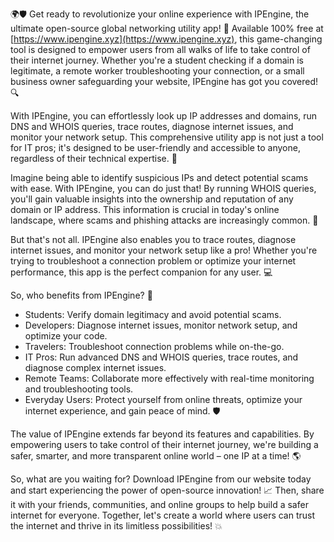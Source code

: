 🌍🛡️ Get ready to revolutionize your online experience with IPEngine, the ultimate open-source global networking utility app! 🚀 Available 100% free at [https://www.ipengine.xyz](https://www.ipengine.xyz), this game-changing tool is designed to empower users from all walks of life to take control of their internet journey. Whether you're a student checking if a domain is legitimate, a remote worker troubleshooting your connection, or a small business owner safeguarding your website, IPEngine has got you covered! 🔍

With IPEngine, you can effortlessly look up IP addresses and domains, run DNS and WHOIS queries, trace routes, diagnose internet issues, and monitor your network setup. This comprehensive utility app is not just a tool for IT pros; it's designed to be user-friendly and accessible to anyone, regardless of their technical expertise. 📡

Imagine being able to identify suspicious IPs and detect potential scams with ease. With IPEngine, you can do just that! By running WHOIS queries, you'll gain valuable insights into the ownership and reputation of any domain or IP address. This information is crucial in today's online landscape, where scams and phishing attacks are increasingly common. 🚨

But that's not all. IPEngine also enables you to trace routes, diagnose internet issues, and monitor your network setup like a pro! Whether you're trying to troubleshoot a connection problem or optimize your internet performance, this app is the perfect companion for any user. 💻

So, who benefits from IPEngine? 🤔

* Students: Verify domain legitimacy and avoid potential scams.
* Developers: Diagnose internet issues, monitor network setup, and optimize your code.
* Travelers: Troubleshoot connection problems while on-the-go.
* IT Pros: Run advanced DNS and WHOIS queries, trace routes, and diagnose complex internet issues.
* Remote Teams: Collaborate more effectively with real-time monitoring and troubleshooting tools.
* Everyday Users: Protect yourself from online threats, optimize your internet experience, and gain peace of mind. 🛡️

The value of IPEngine extends far beyond its features and capabilities. By empowering users to take control of their internet journey, we're building a safer, smarter, and more transparent online world – one IP at a time! 🌎

So, what are you waiting for? Download IPEngine from our website today and start experiencing the power of open-source innovation! 📈 Then, share it with your friends, communities, and online groups to help build a safer internet for everyone. Together, let's create a world where users can trust the internet and thrive in its limitless possibilities! 💥